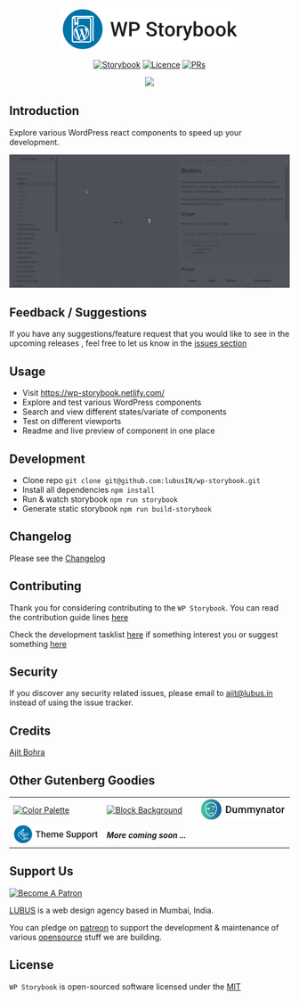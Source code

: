 <p align="center"><img src="assets/logo.png"></p>

<p align="center">
<a href="https://wp-storybook.netlify.com//"><img src="https://github.com/storybooks/press/blob/master/badges/storybook.svg" alt="Storybook"></a>
<a href="https://wp-storybook.netlify.com/"><img src="https://img.shields.io/github/license/lubusIN/wp-storybook.svg" alt="Licence"></a>
<a href="https://github.com/lubusin/wp-storybook/blob/master/CONTRIBUTING.md"><img src="https://img.shields.io/badge/PRs-welcome-brightgreen.svg?style=flat-square" alt="PRs"></a>
</p>

<center>
<a href="https://lubus.in/">
<img src="https://user-images.githubusercontent.com/1039236/40877801-3fa8ccf6-66a4-11e8-8f42-19ed4e883ce9.png" />
</a>
</center>

## Introduction

Explore various WordPress react components to speed up your development. 

![Storybook Demo](assets/demo.gif)

## Feedback / Suggestions

If you have any suggestions/feature request that you would like to see in the upcoming releases , feel free to let us know in the [issues section](https://github.com/lubusIN/wp-storybook/issues)

## Usage

- Visit https://wp-storybook.netlify.com/
- Explore and test various WordPress components
- Search and view different states/variate of components
- Test on different viewports
- Readme and live preview of component in one place

## Development

- Clone repo `git clone git@github.com:lubusIN/wp-storybook.git`
- Install all dependencies `npm install`
- Run & watch storybook `npm run storybook`
- Generate static storybook `npm run build-storybook` 

## Changelog

Please see the [Changelog](CHANGELOG.md) 
## Contributing

Thank you for considering contributing to the `WP Storybook`. You can read the contribution guide lines [here](CONTRIBUTING.md)

Check the development tasklist [here](https://github.com/lubusIN/wp-storybook/projects/1) if something interest you or suggest something [here](https://github.com/lubusIN/wp-storybook/issues)

## Security

If you discover any security related issues, please email to [ajit@lubus.in](mailto:ajit@lubus.com) instead of using the issue tracker.

## Credits

[Ajit Bohra](https://twitter.com/ajitbohra)

## Other Gutenberg Goodies
<table width="100%">
	<tr>
		<td width="33.33%">
			<a href="https://github.com/lubusIN/color-palette-block">
				<img src="https://user-images.githubusercontent.com/1039236/38085557-935d7ce8-336e-11e8-920e-dc2d46610c6a.png" alt="Color Palette"/>
			</a>
		</td>
		<td width="33.33%">
			<a href="https://github.com/lubusIN/block-background">
				<img src="https://user-images.githubusercontent.com/1039236/38365718-068c190e-38fb-11e8-8ada-a4a50cfd95d1.png" alt="Block Background"/>
			</a>
		</td>
		<td width="33.33%">
			<a href="https://github.com/lubusIN/dummynator">
				<img src="https://raw.githubusercontent.com/lubusIN/dummynator/master/.wordpress-org/logo.png" alt="Dummynator"/>
			</a>
		</td>
	</tr>
	<tr>
		<td width="33.33%">
			<a href="https://github.com/lubusIN/wp-theme-support">
				<img src="https://raw.githubusercontent.com/lubusIN/wp-theme-support/master/.wordpress-org/logo.png" alt="Theme Support"/>
			</a>
		</td>
		<td width="33.33%">
			<strong><i>More coming soon ...</i>
		</td>
		<td width="33.33%">
			&nbsp;
		</td>
	</tr>
</table>

##  Support Us

<a href="https://www.patreon.com/lubus">
<img src="https://c5.patreon.com/external/logo/become_a_patron_button.png" alt="Become A Patron"/>
</a>

[LUBUS](http://lubus.in) is a web design agency based in Mumbai, India.

You can pledge on [patreon](https://www.patreon.com/lubus) to support the development & maintenance of various [opensource](https://github.com/lubusIN/) stuff we are building.

## License

`WP Storybook` is open-sourced software licensed under the [MIT](LICENSE)
